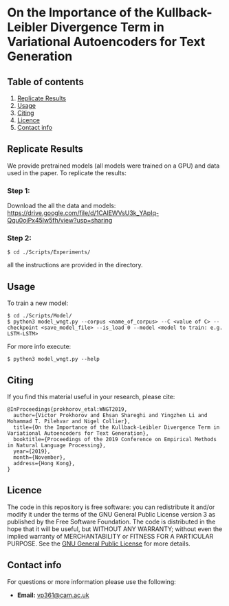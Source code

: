 # On the Importance of the Kullback-Leibler Divergence Term in Variational Autoencoders for Text Generation

## Table of contents

1. [Replicate Results](#replicated-results)
2. [Usage](#usage)
3. [Citing](#citing)
4. [Licence](#licence)
5. [Contact info](#contact-info)


## Replicate Results

We provide pretrained models (all models were trained on a GPU) and data used in the paper. To replicate the results:

### Step 1:
Download the all the data and models:  https://drive.google.com/file/d/1CAlEWVsU3k_YApIq-Qqu0ojPx45lw5fh/view?usp=sharing

### Step 2:
```
$ cd ./Scripts/Experiments/
```
all the instructions are provided in the directory.

## Usage

To train a new model:
```
$ cd ./Scripts/Model/
$ python3 model_wngt.py --corpus <name_of_corpus> --C <value of C> --checkpoint <save_model_file> --is_load 0 --model <model to train: e.g. LSTM-LSTM>
```
For more info execute:
```
$ python3 model_wngt.py --help
```

## Citing

If you find this material useful in your research, please cite:

```
@InProceedings{prokhorov_etal:WNGT2019,
  author={Victor Prokhorov and Ehsan Shareghi and Yingzhen Li and  Mohammad T. Pilehvar and Nigel Collier},
  title={On the Importance of the Kullback-Leibler Divergence Term in Variational Autoencoders for Text Generation},
  booktitle={Proceedings of the 2019 Conference on Empirical Methods in Natural Language Processing},
  year={2019},
  month={November},
  address={Hong Kong},
}  
```

## Licence

The code in this repository is free software: you can redistribute it and/or modify it under the terms of the GNU General Public License version 3 as published by the Free Software Foundation. The code is distributed in the hope that it will be useful, but WITHOUT ANY WARRANTY; without even the implied warranty of MERCHANTABILITY or FITNESS FOR A PARTICULAR PURPOSE.  See the [GNU General Public License](https://www.gnu.org/licenses/gpl-3.0.en.html) for more details.


## Contact info

For questions or more information please use the following:
* **Email:** vp361@cam.ac.uk 

